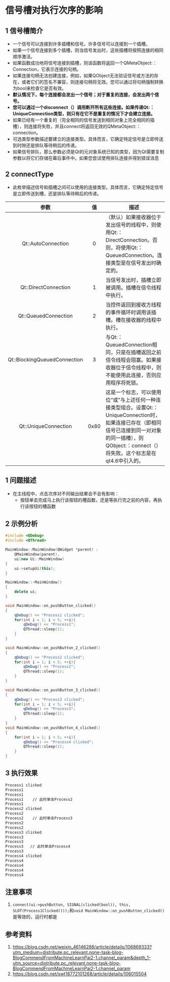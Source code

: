 # 信号槽对执行次序的影响    

## 1 信号槽简介   
- 一个信号可以连接到许多插槽和信号。许多信号可以连接到一个插槽。   
- 如果一个信号连接到多个插槽，则当信号发出时，这些插槽将按照连接的相同顺序激活。   
- 如果函数成功地将信号连接到插槽，则该函数将返回一个QMetaObject:：Connection，它表示连接的句柄。     
- 如果连接句柄无法创建连接，例如，如果QObject无法验证信号或方法的存在，或者它们的签名不兼容，则连接句柄将无效。您可以通过将句柄强制转换为bool来检查它是否有效。    
- **默认情况下，每个连接都会发出一个信号；对于重复的连接，会发出两个信号。**    
- **您可以通过一个disconnect（）调用断开所有这些连接。如果传递Qt:：UniqueConnection类型，则只有在它不是重复的情况下才会建立连接。**    
- 如果已经有一个重复的（完全相同的信号发送到相同对象上完全相同的插槽），则连接将失败，并且connect将返回无效的QMetaObject:：connection。   
- 可选类型参数描述要建立的连接类型。具体而言，它确定特定信号是立即传送到时隙还是排队等待稍后的传递。     
- 如果信号排队，那么参数必须是Qt的元对象系统已知的类型，因为Qt需要复制参数以将它们存储在幕后事件中。如果您尝试使用排队连接并得到错误消息    

## 2 connectType    
- 此枚举描述信号和插槽之间可以使用的连接类型。具体而言，它确定特定信号是立即传送到槽，还是排队等待稍后的传递。    

参数|值|描述
:-:|:-:|-
Qt::AutoConnection|0|（默认）如果接收器位于发出信号的线程中，则使用Qt:：DirectConnection。否则，将使用Qt:：QueuedConnection。连接类型是在信号发出时确定的。   
Qt::DirectConnection|1|当信号发出时，插槽立即被调用。插槽在信令线程中执行。   
Qt::QueuedConnection|2|当控件返回到接收方线程的事件循环时调用该插槽。槽在接收器的线程中执行。   
Qt::BlockingQueuedConnection|3|与Qt:：QueuedConnection相同，只是在插槽返回之前信令线程会阻塞。如果接收器位于信令线程中，则不能使用此连接，否则应用程序将死锁。   
Qt::UniqueConnection|0x80|这是一个标志，可以使用位“或”与上述任何一种连接类型组合。设置Qt:：UniqueConnection时，如果连接已存在（即相同信号已连接到同一对对象的同一插槽），则QObject:：connect（）将失败。这个标志是在qt4.6中引入的。  



## 1 问题描述    
- 在主线程中，点击次序对不同输出结果会不会有影响：    
	- 按钮单击完成马上执行该按钮的槽函数，还是等执行完之前的内容，再执行该按钮的槽函数   

## 2 示例分析   
```c++
#include <QDebug>
#include <QThread>

MainWindow::MainWindow(QWidget *parent) :
    QMainWindow(parent),
    ui(new Ui::MainWindow)
{
    ui->setupUi(this);
}

MainWindow::~MainWindow()
{
    delete ui;
}

void MainWindow::on_pushButton_clicked()
{
    qDebug() << "Process1 clicked";
    for(int i = 1; i < 5; ++i){
        qDebug() << "Process1";
        QThread::sleep(1);
    }
}

void MainWindow::on_pushButton_2_clicked()
{
    qDebug() << "Process2 clicked";
    for(int i = 1; i < 5; ++i){
        qDebug() << "Process2";
        QThread::sleep(1);
    }
}

void MainWindow::on_pushButton_3_clicked()
{
    qDebug() << "Process3 clicked";
    for(int i = 1; i < 5; ++i){
        qDebug() << "Process3";
        QThread::sleep(1);
    }
}
void MainWindow::on_pushButton_4_clicked()
{
    for(int i = 1; i < 5; ++i){
        qDebug() << "Process4 clicked";
        QThread::sleep(1);
    }
}
```

## 3 执行效果   
```bash
Process1 clicked
Process1
Process1
Process1    // 此时单击Process2
Process1
Process2 clicked
Process2
Process2    // 此时单击Process3
Process2
Process2
Process3 clicked
Process3
Process3
Process3   // 此时单击Process4
Process3
Process4 clicked
Process4
Process4
Process4
Process4

```
## 注意事项   
1. `connect(ui->pushButton, SIGNAL(clicked(bool)), this, SLOT(Process1Clicked()));`和`void MainWindow::on_pushButton_clicked()` 是等效的，运行时都是


## 参考资料   
1. https://blog.csdn.net/weixin_46146288/article/details/106869333?utm_medium=distribute.pc_relevant.none-task-blog-BlogCommendFromMachineLearnPai2-1.channel_param&depth_1-utm_source=distribute.pc_relevant.none-task-blog-BlogCommendFromMachineLearnPai2-1.channel_param   
2. https://blog.csdn.net/swt18772101268/article/details/106015504   
